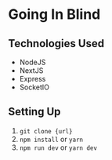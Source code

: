 # Going In Blind

## Technologies Used

- NodeJS
- NextJS
- Express
- SocketIO

## Setting Up

1. `git clone {url}`
2. `npm install` or `yarn`
3. `npm run dev` or `yarn dev`
